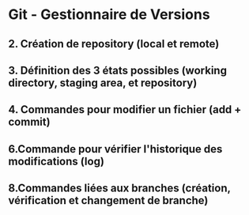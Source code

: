 # Git - Gestionnaire de Versions
## 2. Création de repository (local et remote)
## 3. Définition des 3 états possibles (working directory, staging area, et repository)
## 4. Commandes pour modifier un fichier (add + commit)
## 6.Commande pour vérifier l'historique des modifications (log)
## 8.Commandes liées aux branches (création, vérification et changement de branche)

